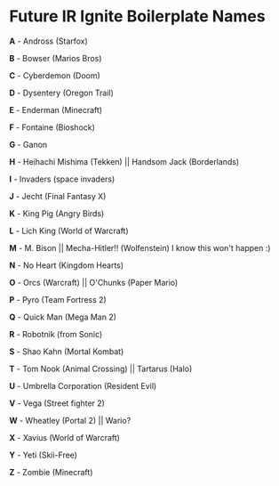 # Future IR Ignite Boilerplate Names

**A** - Andross (Starfox)

**B** - Bowser (Marios Bros)

**C** - Cyberdemon (Doom)

**D** - Dysentery (Oregon Trail)

**E** - Enderman (Minecraft)

**F** - Fontaine (Bioshock)

**G** - Ganon

**H** - Heihachi Mishima (Tekken) || Handsom Jack (Borderlands)

**I** - Invaders (space invaders)

**J** - Jecht (Final Fantasy X)

**K** - King Pig (Angry Birds)

**L** - Lich King (World of Warcraft)

**M** - M. Bison || Mecha-Hitler!! (Wolfenstein)  I know this won't happen :)

**N** - No Heart (Kingdom Hearts)

**O** - Orcs (Warcraft) || O'Chunks (Paper Mario)

**P** - Pyro (Team Fortress 2)

**Q** - Quick Man (Mega Man 2)

**R** - Robotnik (from Sonic)

**S** - Shao Kahn (Mortal Kombat)

**T** - Tom Nook (Animal Crossing) || Tartarus (Halo)

**U** - Umbrella Corporation (Resident Evil)

**V** - Vega (Street fighter 2)

**W** - Wheatley (Portal 2) || Wario?

**X** - Xavius (World of Warcraft)

**Y** - Yeti (Skii-Free)

**Z** - Zombie (Minecraft)
